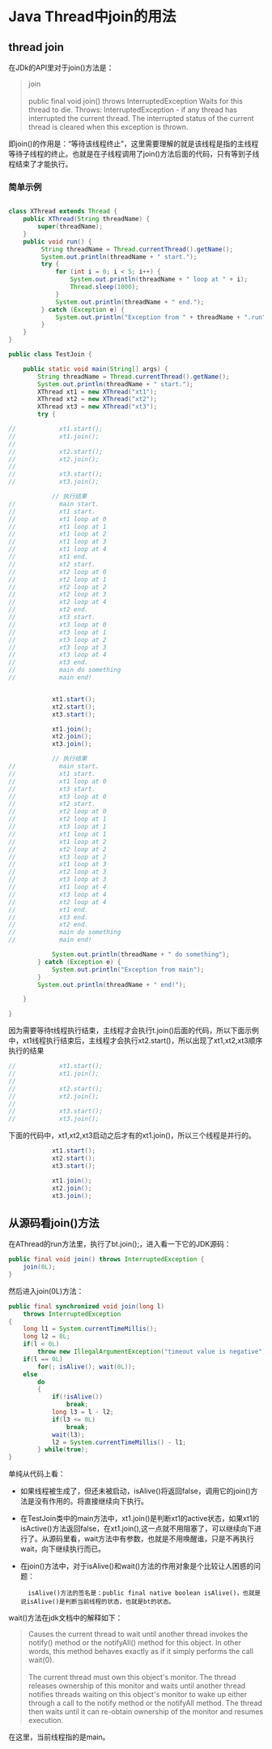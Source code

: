 # Java Thread中join的用法

## thread join

在JDk的API里对于join()方法是：

>join\
\
public final void join() throws InterruptedException Waits for this thread to die. Throws: InterruptedException  - if any thread has interrupted the current thread. The interrupted status of the current thread is cleared when this exception is thrown.

即join()的作用是：“等待该线程终止”，这里需要理解的就是该线程是指的主线程等待子线程的终止。也就是在子线程调用了join()方法后面的代码，只有等到子线程结束了才能执行。

### 简单示例

```Java

class XThread extends Thread {
    public XThread(String threadName) {
        super(threadName);
    }
    public void run() {
         String threadName = Thread.currentThread().getName();
         System.out.println(threadName + " start.");
         try {
             for (int i = 0; i < 5; i++) {
                 System.out.println(threadName + " loop at " + i);
                 Thread.sleep(1000);
             }
             System.out.println(threadName + " end.");
         } catch (Exception e) {
             System.out.println("Exception from " + threadName + ".run");
         }
    }
}

public class TestJoin {

    public static void main(String[] args) {
        String threadName = Thread.currentThread().getName();
        System.out.println(threadName + " start.");
        XThread xt1 = new XThread("xt1");
        XThread xt2 = new XThread("xt2");
        XThread xt3 = new XThread("xt3");
        try {

//            xt1.start();
//            xt1.join();
//
//            xt2.start();
//            xt2.join();
//
//            xt3.start();
//            xt3.join();

            // 执行结果
//            main start.
//            xt1 start.
//            xt1 loop at 0
//            xt1 loop at 1
//            xt1 loop at 2
//            xt1 loop at 3
//            xt1 loop at 4
//            xt1 end.
//            xt2 start.
//            xt2 loop at 0
//            xt2 loop at 1
//            xt2 loop at 2
//            xt2 loop at 3
//            xt2 loop at 4
//            xt2 end.
//            xt3 start.
//            xt3 loop at 0
//            xt3 loop at 1
//            xt3 loop at 2
//            xt3 loop at 3
//            xt3 loop at 4
//            xt3 end.
//            main do something
//            main end!


            xt1.start();
            xt2.start();
            xt3.start();

            xt1.join();
            xt2.join();
            xt3.join();

            // 执行结果
//            main start.
//            xt1 start.
//            xt1 loop at 0
//            xt3 start.
//            xt3 loop at 0
//            xt2 start.
//            xt2 loop at 0
//            xt2 loop at 1
//            xt3 loop at 1
//            xt1 loop at 1
//            xt1 loop at 2
//            xt2 loop at 2
//            xt3 loop at 2
//            xt1 loop at 3
//            xt2 loop at 3
//            xt3 loop at 3
//            xt1 loop at 4
//            xt3 loop at 4
//            xt2 loop at 4
//            xt1 end.
//            xt3 end.
//            xt2 end.
//            main do something
//            main end!

            System.out.println(threadName + " do something");
        } catch (Exception e) {
            System.out.println("Exception from main");
        }
        System.out.println(threadName + " end!");

    }

}

```

因为需要等待t线程执行结束，主线程才会执行t.join()后面的代码，所以下面示例中，xt1线程执行结束后，主线程才会执行xt2.start()，所以出现了xt1,xt2,xt3顺序执行的结果

```Java
//            xt1.start();
//            xt1.join();
//
//            xt2.start();
//            xt2.join();
//
//            xt3.start();
//            xt3.join();
```

下面的代码中，xt1,xt2,xt3启动之后才有的xt1.join()，所以三个线程是并行的。

```Java
            xt1.start();
            xt2.start();
            xt3.start();

            xt1.join();
            xt2.join();
            xt3.join();
```

## 从源码看join()方法

在AThread的run方法里，执行了bt.join();，进入看一下它的JDK源码：

```Java
public final void join() throws InterruptedException {
    join(0L);
}
```

然后进入join(0L)方法：

```Java
public final synchronized void join(long l)
    throws InterruptedException
{
    long l1 = System.currentTimeMillis();
    long l2 = 0L;
    if(l < 0L)
        throw new IllegalArgumentException("timeout value is negative");
    if(l == 0L)
        for(; isAlive(); wait(0L));
    else
        do
        {
            if(!isAlive())
                break;
            long l3 = l - l2;
            if(l3 <= 0L)
                break;
            wait(l3);
            l2 = System.currentTimeMillis() - l1;
        } while(true);
}
```

单纯从代码上看：

- 如果线程被生成了，但还未被启动，isAlive()将返回false，调用它的join()方法是没有作用的。将直接继续向下执行。
- 在TestJoin类中的main方法中，xt1.join()是判断xt1的active状态，如果xt1的isActive()方法返回false，在xt1.join(),这一点就不用阻塞了，可以继续向下进行了。从源码里看，wait方法中有参数，也就是不用唤醒谁，只是不再执行wait，向下继续执行而已。
- 在join()方法中，对于isAlive()和wait()方法的作用对象是个比较让人困惑的问题：

        isAlive()方法的签名是：public final native boolean isAlive()，也就是说isAlive()是判断当前线程的状态，也就是bt的状态。

wait()方法在jdk文档中的解释如下：

>Causes the current thread to wait until another thread invokes the notify() method or the notifyAll() method for this object. In other words, this method behaves exactly as if it simply performs the call wait(0).\
\
The current thread must own this object's monitor. The thread releases ownership of this monitor and waits until another thread notifies threads waiting on this object's monitor to wake up either through a call to the notify method or the notifyAll method. The thread then waits until it can re-obtain ownership of the monitor and resumes execution.

在这里，当前线程指的是main。

